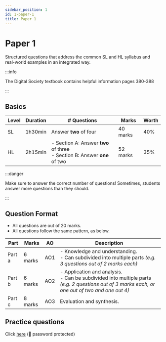 ```yaml
---
sidebar_position: 1
id: 1-paper-1
title: Paper 1
---
```

# Paper 1

Structured questions that address the common SL and HL syllabus and real-world examples in an integrated way.

:::info

The Digital Society textbook contains helpful information pages 380-388

:::

## Basics

|Level| Duration | # Questions| Marks | Worth | 
|------|-------|----|----|---|
| SL | 1h30min| Answer **two** of four | 40 marks | 40%|
| HL | 2h15min| - Section A: Answer **two** of three <br/> - Section B: Answer **one** of two| 52 marks | 35%|

:::danger

Make sure to answer the correct number of questions! Sometimes, students answer more questions than they should.

:::

## Question Format

- All questions are out of 20 marks.
- All questions follow the same pattern, as below.

| Part | Marks | AO | Description |
|------|-------|----|-------------|
| Part a | 6 marks | AO1 | - Knowledge and understanding.<br/>- Can subdivided into multiple parts *(e.g. 3 questions out of 2 marks each)* |
| Part b | 6 marks | AO2 | - Application and analysis.<br/>- Can be subdivided into multiple parts *(e.g. 2 questions out of 3 marks each, or one out of two and one out 4)* |
| Part c | 8 marks | AO3 | Evaluation and synthesis. |


## Practice questions
Click [here](/docs/exams/4-practice-questions) (🔐 password protected)
